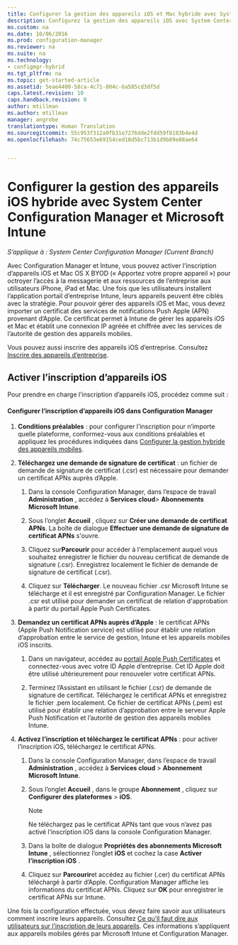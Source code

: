 ```yaml
---
title: Configurer la gestion des appareils iOS et Mac hybride avec System Center Configuration Manager et Microsoft Intune | Microsoft Docs
description: Configurez la gestion des appareils iOS avec System Center Configuration Manager et Microsoft Intune.
ms.custom: na
ms.date: 10/06/2016
ms.prod: configuration-manager
ms.reviewer: na
ms.suite: na
ms.technology:
- configmgr-hybrid
ms.tgt_pltfrm: na
ms.topic: get-started-article
ms.assetid: 5eae4400-58ca-4c71-804c-6a585cd3df5d
caps.latest.revision: 10
caps.handback.revision: 0
author: mtillman
ms.author: mtillman
manager: angrobe
translationtype: Human Translation
ms.sourcegitcommit: 55c953f312a9fb31e7276dde2fdd59f8183b4e4d
ms.openlocfilehash: 74c75653e69154ced18d5bc713b1d9b89e88ae64


---
```

# <a name="set-up-ios-hybrid-device-management-with-system-center-configuration-manager-and-microsoft-intune"></a>Configurer la gestion des appareils iOS hybride avec System Center Configuration Manager et Microsoft Intune

*S’applique à : System Center Configuration Manager (Current Branch)*

Avec Configuration Manager et Intune, vous pouvez activer l’inscription d’appareils iOS et Mac OS X BYOD (« Apportez votre propre appareil ») pour octroyer l’accès à la messagerie et aux ressources de l’entreprise aux utilisateurs iPhone, iPad et Mac. Une fois que les utilisateurs installent l’application portail d’entreprise Intune, leurs appareils peuvent être ciblés avec la stratégie. Pour pouvoir gérer des appareils iOS et Mac, vous devez importer un certificat des services de notifications Push Apple (APN) provenant d’Apple. Ce certificat permet à Intune de gérer les appareils iOS et Mac et établit une connexion IP agréée et chiffrée avec les services de l’autorité de gestion des appareils mobiles.  

 Vous pouvez aussi inscrire des appareils iOS d’entreprise.  Consultez [Inscrire des appareils d’entreprise](enroll-company-owned-devices.md).  

## <a name="enable-ios-device-enrollment"></a>Activer l’inscription d’appareils iOS  
 Pour prendre en charge l’inscription d’appareils iOS, procédez comme suit :  

#### <a name="set-up-ios-device-enrollment-in-configuration-manager"></a>Configurer l’inscription d’appareils iOS dans Configuration Manager  

1.  **Conditions préalables** : pour configurer l’inscription pour n’importe quelle plateforme, conformez-vous aux conditions préalables et appliquez les procédures indiquées dans [Configurer la gestion hybride des appareils mobiles](setup-hybrid-mdm.md).    

2.  **Téléchargez une demande de signature de certificat** : un fichier de demande de signature de certificat (.csr) est nécessaire pour demander un certificat APNs auprès d’Apple.  

    1.  Dans la console Configuration Manager, dans l’espace de travail **Administration** , accédez à **Services cloud**> **Abonnements Microsoft Intune**.  

    2.  Sous l’onglet **Accueil** , cliquez sur **Créer une demande de certificat APNs**. La boîte de dialogue **Effectuer une demande de signature de certificat APNs** s'ouvre.  

    3.  Cliquez sur**Parcourir** pour accéder à l'emplacement auquel vous souhaitez enregistrer le fichier du nouveau certificat de demande de signature (.csr). Enregistrez localement le fichier de demande de signature de certificat (.csr).  

    4.  Cliquez sur **Télécharger**. Le nouveau fichier .csr Microsoft Intune se télécharge et il est enregistré par Configuration Manager. Le fichier .csr est utilisé pour demander un certificat de relation d'approbation à partir du portail Apple Push Certificates.  

3.  **Demandez un certificat APNs auprès d’Apple** : le certificat APNs (Apple Push Notification service) est utilisé pour établir une relation d’approbation entre le service de gestion, Intune et les appareils mobiles iOS inscrits.  

    1.  Dans un navigateur, accédez au [portail Apple Push Certificates](http://go.microsoft.com/fwlink/?LinkId=269844) et connectez-vous avec votre ID Apple d’entreprise. Cet ID Apple doit être utilisé ultérieurement pour renouveler votre certificat APNs.  

    2.  Terminez l’Assistant en utilisant le fichier (.csr) de demande de signature de certificat. Téléchargez le certificat APNs et enregistrez le fichier .pem localement. Ce fichier de certificat APNs (.pem) est utilisé pour établir une relation d’approbation entre le serveur Apple Push Notification et l’autorité de gestion des appareils mobiles Intune.  

4.  **Activez l’inscription et téléchargez le certificat APNs** : pour activer l’inscription iOS, téléchargez le certificat APNs.  

    1.  Dans la console Configuration Manager, dans l’espace de travail **Administration** , accédez à **Services cloud** > **Abonnement Microsoft Intune**.  

    2.  Sous l’onglet **Accueil** , dans le groupe **Abonnement** , cliquez sur **Configurer des plateformes** > **iOS**.  

        > [!NOTE]  
        >  Ne téléchargez pas le certificat APNs tant que vous n’avez pas activé l’inscription iOS dans la console Configuration Manager.  

    3.  Dans la boîte de dialogue **Propriétés des abonnements Microsoft Intune** , sélectionnez l’onglet **iOS** et cochez la case **Activer l’inscription iOS** .  

    4.  Cliquez sur **Parcourir**et accédez au fichier (.cer) du certificat APNs téléchargé à partir d’Apple. Configuration Manager affiche les informations du certificat APNs. Cliquez sur **OK** pour enregistrer le certificat APNs sur Intune.  

 Une fois la configuration effectuée, vous devez faire savoir aux utilisateurs comment inscrire leurs appareils. Consultez [Ce qu’il faut dire aux utilisateurs sur l’inscription de leurs appareils](https://docs.microsoft.com/intune/deploy-use/what-to-tell-your-end-users-about-using-microsoft-intune). Ces informations s’appliquent aux appareils mobiles gérés par Microsoft Intune et Configuration Manager.



<!--HONumber=Dec16_HO3-->


